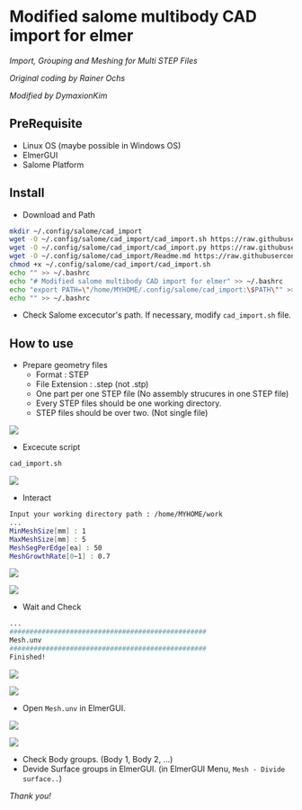 
# Modified salome multibody CAD import for elmer

_Import, Grouping and Meshing for Multi STEP Files_

_Original coding by Rainer Ochs_

_Modified by DymaxionKim_



## PreRequisite
* Linux OS (maybe possible in Windows OS)
* ElmerGUI
* Salome Platform


## Install

* Download and Path

```bash
mkdir ~/.config/salome/cad_import
wget -O ~/.config/salome/cad_import/cad_import.sh https://raw.githubusercontent.com/dymaxionkim/ElmerFEM_Examples/master/20170902_Salome_Script_cad_import/cad_import.sh
wget -O ~/.config/salome/cad_import/cad_import.py https://raw.githubusercontent.com/dymaxionkim/ElmerFEM_Examples/master/20170902_Salome_Script_cad_import/cad_import.py
wget -O ~/.config/salome/cad_import/Readme.md https://raw.githubusercontent.com/dymaxionkim/ElmerFEM_Examples/master/20170902_Salome_Script_cad_import/Readme.md
chmod +x ~/.config/salome/cad_import/cad_import.sh
echo "" >> ~/.bashrc
echo "# Modified salome multibody CAD import for elmer" >> ~/.bashrc
echo "export PATH=\"/home/MYHOME/.config/salome/cad_import:\$PATH\"" >> ~/.bashrc
echo "" >> ~/.bashrc
```

* Check Salome excecutor's path. If necessary, modify `cad_import.sh` file.


## How to use

* Prepare geometry files
  - Format : STEP
  - File Extension : .step (not .stp)
  - One part per one STEP file (No assembly strucures in one STEP file)
  - Every STEP files should be one working directory.
  - STEP files should be over two. (Not single file)

![](https://user-images.githubusercontent.com/12775748/29995790-900ebe34-902c-11e7-9ae6-2db575a25a66.png)


* Excecute script

```bash
cad_import.sh
```

![](https://user-images.githubusercontent.com/12775748/29995791-900f0006-902c-11e7-9c98-ad288aa25f80.png)


* Interact

```bash
Input your working directory path : /home/MYHOME/work
...
MinMeshSize[mm] : 1
MaxMeshSize[mm] : 5
MeshSegPerEdge[ea] : 50
MeshGrowthRate[0~1] : 0.7
```

![](https://user-images.githubusercontent.com/12775748/29995795-903d8ae8-902c-11e7-9cef-c15b48b50c46.png)

![](https://user-images.githubusercontent.com/12775748/29995796-9043ec44-902c-11e7-9b77-548bad9112b0.png)


* Wait and Check

```bash
...
#################################################
Mesh.unv
#################################################
Finished!
```

![](https://user-images.githubusercontent.com/12775748/29995794-90390324-902c-11e7-993c-1bc1faab5b4c.png)

![](https://user-images.githubusercontent.com/12775748/29995793-90337738-902c-11e7-958d-216316609b51.png)


* Open `Mesh.unv` in ElmerGUI.

![](https://user-images.githubusercontent.com/12775748/29995792-90337c74-902c-11e7-9c1d-2185980e47a6.png)

![](https://user-images.githubusercontent.com/12775748/29995798-9057f040-902c-11e7-9299-2e7dbe7cc348.png)


* Check Body groups. (Body 1, Body 2, ...)
* Devide Surface groups in ElmerGUI. (in ElmerGUI Menu, `Mesh - Divide surface..`)


_Thank you!_
